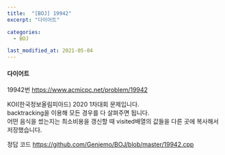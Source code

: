 ```yaml
---
title:  "[BOJ] 19942"
excerpt: "다이어트"

categories:
  - BOJ

last_modified_at: 2021-05-04
---
```


#### 다이어트

19942번 <https://www.acmicpc.net/problem/19942>

KOI(한국정보올림피아드) 2020 1차대회 문제입니다.<br>
backtracking을 이용해 모든 경우를 다 살펴주면 됩니다.<br>
어떤 음식을 썼는지는 최소비용을 갱신할 때 visited배열의 값들을 다른 곳에 복사해서 저장했습니다.

정답 코드 <https://github.com/Geniemo/BOJ/blob/master/19942.cpp>